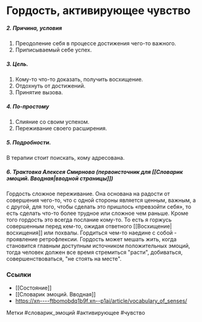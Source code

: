 #  Гордость, активирующее чувство

##### 2. Причина, условия
1. Преодоление себя в процессе достижения чего-то важного.
2. Приписываемый себе успех.

##### 3. Цель.
1. Кому-то что-то доказать, получить восхищение.
2. Отдохнуть от достижений.
3. Принятие вызова.

##### 4. По-простому
1. Слияние со своим успехом.
2. Переживание своего расширения.

##### 5. Подробности.
В терапии стоит поискать, кому адресована.

##### 6. Трактовка Алексея Смирнова (первоисточник для [[Словарик эмоций. Вводная|вводной страницы]])
Гордость сложное переживание. Она основана на радости от совершения чего-то, что с одной стороны является ценным, важным, а с другой, для того, чтобы сделать это пришлось «превзойти себя», то есть сделать что-то более трудное или сложное чем раньше. Кроме того гордость это всегда послание кому-то. То есть я горжусь совершенным перед кем-то, ожидая ответного [[Восхищение|восхищения]] или похвалы. Гордиться чем-то наедине с собой - проявление ретрофлексии. 
Гордость может мешать жить, когда становится главным доступным источником положительных эмоций, тогда человек должен все время стремиться "расти", добиваться, совершенствоваться, "не стоять на месте".


### Ссылки
- [[Состояние]]
- [[Словарик эмоций. Вводная]]
- https://xn----ftbomobdq1b9f.xn--p1ai/article/vocabulary_of_senses/


Метки #словарик_эмоций #активирующее #чувство 


